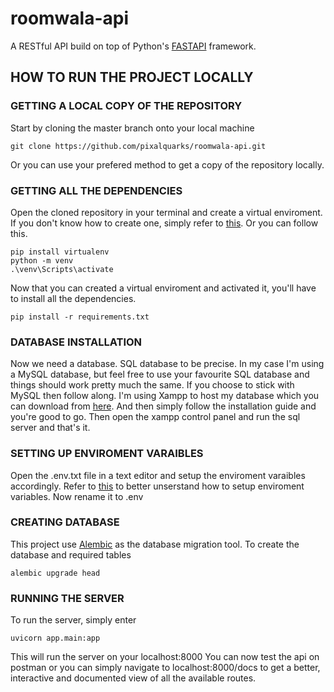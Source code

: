 # roomwala-api

A RESTful API build on top of Python's [FASTAPI](https://fastapi.tiangolo.com/) framework.

## HOW TO RUN THE PROJECT LOCALLY

### GETTING A LOCAL COPY OF THE REPOSITORY
Start by cloning the master branch onto your local machine
```
git clone https://github.com/pixalquarks/roomwala-api.git
```
Or you can use your prefered method to get a copy of the repository locally.


### GETTING ALL THE DEPENDENCIES
Open the cloned repository in your terminal and create a virtual enviroment.
If you don't know how to create one, simply refer to [this](https://www.geeksforgeeks.org/python-virtual-environment).
Or you can follow this.
```
pip install virtualenv
python -m venv
.\venv\Scripts\activate
```
Now that you can created a virtual enviroment and activated it, you'll have to install all the dependencies.
```
pip install -r requirements.txt
```

### DATABASE INSTALLATION
Now we need a database. SQL database to be precise.
In my case I'm using a MySQL database, but feel free to use your favourite SQL database and things should work pretty much the same.
If you choose to stick with MySQL then follow along.
I'm using Xampp to host my database which you can download from [here](https://www.apachefriends.org/index.html).
And then simply follow the installation guide and you're good to go.
Then open the xampp control panel and run the sql server and that's it.

### SETTING UP ENVIROMENT VARAIBLES
Open the .env.txt file in a text editor and setup the enviroment varaibles accordingly. Refer to [this](./Environment.md) to better unserstand how to setup enviroment variables.
Now rename it to .env

### CREATING DATABASE
This project use [Alembic](https://alembic.sqlalchemy.org/en/latest) as the database migration tool.
To create the database and required tables
```
alembic upgrade head
```

### RUNNING THE SERVER
To run the server, simply enter
```
uvicorn app.main:app
```
This will run the server on your localhost:8000
You can now test the api on postman or you can simply navigate to localhost:8000/docs to get a better, interactive and documented view of all the available routes.

